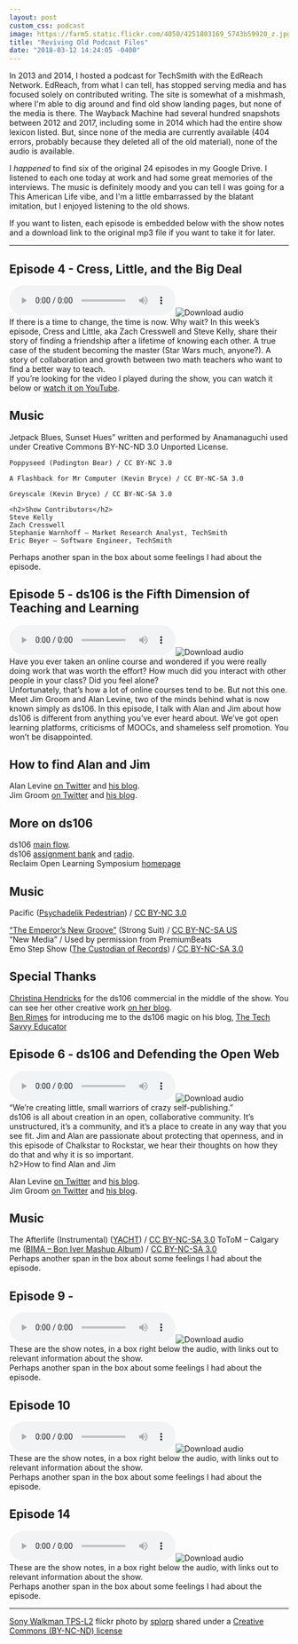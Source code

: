 ```yaml
---
layout: post
custom_css: podcast
image: https://farm5.static.flickr.com/4050/4251803169_5743b59920_z.jpg
title: "Reviving Old Podcast Files"
date: "2018-03-12 14:24:05 -0400"
---
```


In 2013 and 2014, I hosted a podcast for TechSmith with the EdReach Network. EdReach, from what I can tell, has stopped serving media and has focused solely on contributed writing. The site is somewhat of a mishmash, where I'm able to dig around and find old show landing pages, but none of the media is there. The Wayback Machine had several hundred snapshots between 2012 and 2017, including some in 2014 which had the entire show lexicon listed. But, since none of the media are currently available (404 errors, probably because they deleted all of the old material), none of the audio is available.

I _happened_ to find six of the original 24 episodes in my Google Drive. I listened to each one today at work and had some great memories of the interviews. The music is definitely moody and you can tell I was going for a This American Life vibe, and I'm a little embarrassed by the blatant imitation, but I enjoyed listening to the old shows.

If you want to listen, each episode is embedded below with the show notes and a download link to the original mp3 file if you want to take it for later.

<hr />

<div class="show">
  <h2>Episode 4 - Cress, Little, and the Big Deal</h2>
  <audio controls src="//ohheybrian.com/assets/audio/chalkstars04.mp3">
    Your browser does not support embedded audio.
  </audio><span class="download"><img src="https://cdn2.iconfinder.com/data/icons/pittogrammi/142/24-128.png" title="Download audio"/></span>
  <div class="notes">
    If there is a time to change, the time is now. Why wait? In this week’s episode, Cress and Little, aka Zach Cresswell and Steve Kelly, share their story of finding a friendship after a lifetime of knowing each other. A true case of the student becoming the master (Star Wars much, anyone?). A story of collaboration and growth between two math teachers who want to find a better way to teach. <br />If you’re looking for the video I played during the show, you can watch it below or <a href="http://www.youtube.com/watch?v=CEwCpifexBk">watch it on YouTube</a>.
    <br />
    <h2>Music</h2>
    Jetpack Blues, Sunset Hues” written and performed by Anamanaguchi used under Creative Commons BY-NC-ND 3.0 Unported License.

    Poppyseed (Podington Bear) / CC BY-NC 3.0

    A Flashback for Mr Computer (Kevin Bryce) / CC BY-NC-SA 3.0

    Greyscale (Kevin Bryce) / CC BY-NC-SA 3.0

    <h2>Show Contributors</h2>
    Steve Kelly
    Zach Cresswell
    Stephanie Warnhoff – Market Research Analyst, TechSmith
    Eric Beyer – Software Engineer, TechSmith
  </div>
  <div class="feelings">Perhaps another span in the box about some feelings I had about the episode.</div>
</div>

<div class="show">
  <h2>Episode 5 - ds106 is the Fifth Dimension of Teaching and Learning</h2>
  <audio controls src="//ohheybrian.com/assets/audio/chalkstars05.mp3">
    Your browser does not support embedded audio.
  </audio><span class="download"><img src="https://cdn2.iconfinder.com/data/icons/pittogrammi/142/24-128.png" title="Download audio"/></span>
  <div class="notes">
    Have you ever taken an online course and wondered if you were really doing work that was worth the effort? How much did you interact with other people in your class? Did you feel alone?
    <br />
    Unfortunately, that’s how a lot of online courses tend to be. But not this one. Meet Jim Groom and Alan Levine, two of the minds behind what is now known simply as ds106. In this episode, I talk with Alan and Jim about how ds106 is different from anything you’ve ever heard about. We’ve got open learning platforms, criticisms of MOOCs, and shameless self promotion. You won’t be disappointed.
    <h2>How to find Alan and Jim</h2>
    <p>Alan Levine <a href="https://www.twitter.com/cogdog">on Twitter</a> and <a href="https://www.cogdogblog.com/">his blog</a>.<br/>
    Jim Groom <a href="https://www.twitter.com/jimgroom">on Twitter</a> and <a href="https://www.bavatuesdays.com/">his blog</a>.</p>
    <h2>More on ds106</h2>
    <p>ds106 <a href="https://www.ds106.us/">main flow</a>.<br/>
    ds106 <a href="https://assignments.ds106.us/">assignment bank</a> and <a href="https://ds106rad.io/listen">radio</a>.<br/>
    Reclaim Open Learning Symposium <a href="https://dmlhub.net/reclaim-open-learning-symposium">homepage</a></p>
    <h2>Music</h2>
    <div><span>Pacific</span> (<a href="https://www.toucanmusic.co.uk/albums/toulp5.html" rel="cc:attributionURL">Psychadelik Pedestrian</a>) / <a href="https://creativecommons.org/licenses/by-nc/3.0/" rel="license">CC BY-NC 3.0</a></div>
    <p><a href="https://freemusicarchive.org/music/Strong_Suit/Summer_In_The_States/Strong_Suit_-_Summer_In_The_States_-_09_The_Emperors_New_Groove">&#8220;The Emperor&#8217;s New Groove&#8221;</a> (Strong Suit) / <a href="https://creativecommons.org/licenses/by-nc-sa/3.0/us/">CC BY-NC-SA US</a><br/>
    &#8220;New Media&#8221; / Used by permission from PremiumBeats<br/>
    <span>Emo Step Show</span> (<a href="https://freemusicarchive.org/music/The_Custodian_of_Records/" rel="cc:attributionURL">The Custodian of Records</a>) / <a href="https://creativecommons.org/licenses/by-nc-sa/3.0/us/" rel="license">CC BY-NC-SA 3.0</a></p>
    <h2>Special Thanks</h2>
    <p><a href="https://www.twitter.com/clhendricksbc">Christina Hendricks</a> for the ds106 commercial in the middle of the show. You can see her other creative work <a href="https://ds-ina.tumblr.com/">on her blog</a>.<br/>
    <a href="https://www.twitter.com/techsavvyed">Ben Rimes</a> for introducing me to the ds106 magic on his blog, <a href="https://www.techsavvyed.net/">The Tech Savvy Educator</a></p>
  </div>
  <div class="feelings"></div>
</div>

<div class="show">
  <h2>Episode 6 - ds106 and Defending the Open Web</h2>
  <audio controls src="//ohheybrian.com/assets/audio/chalkstars06.mp3">
    Your browser does not support embedded audio.
  </audio><span class="download"><img src="https://cdn2.iconfinder.com/data/icons/pittogrammi/142/24-128.png" title="Download audio"/></span>
  <div class="notes">
    “We’re creating little, small warriors of crazy self-publishing.”<br />
    ds106 is all about creation in an open, collaborative community. It’s unstructured, it’s a community, and it’s a place to create in any way that you see fit. Jim and Alan are passionate about protecting that openness, and in this episode of Chalkstar to Rockstar, we hear their thoughts on how they do that and why it is so important.<br />
    h2>How to find Alan and Jim</h2>
    <p>Alan Levine <a href="https://www.twitter.com/cogdog">on Twitter</a> and <a href="https://www.cogdogblog.com/">his blog</a>.<br/>
    Jim Groom <a href="https://www.twitter.com/jimgroom">on Twitter</a> and <a href="https://www.bavatuesdays.com/">his blog</a>.</p>
    <h2>Music</h2>
    <span>The Afterlife (Instrumental)</span> (<a href="https://freemusicarchive.org/music/YACHT/" rel="cc:attributionURL">YACHT</a>) / <a href="https://creativecommons.org/licenses/by-nc-sa/3.0/us/" rel="license">CC BY-NC-SA 3.0</a>
    <span>ToToM &#8211; Calgary me</span> (<a href="b-i-m-a.net" rel="cc:attributionURL">BIMA &#8211; Bon Iver Mashup Album</a>) / <a href="https://creativecommons.org/licenses/by-nc-sa/3.0/us/" rel="license">CC BY-NC-SA 3.0</a>
  </div>
  <div class="feelings">Perhaps another span in the box about some feelings I had about the episode.</div>
</div>

<div class="show">
  <h2>Episode 9 -</h2>
  <audio controls src="//ohheybrian.com/assets/audio/chalkstars09.mp3">
    Your browser does not support embedded audio.
  </audio><span class="download"><img src="https://cdn2.iconfinder.com/data/icons/pittogrammi/142/24-128.png" title="Download audio"/></div>
  <div class="notes">These are the show notes, in a box right below the audio, with links out to relevant information about the show.</div>
  <div class="feelings">Perhaps another span in the box about some feelings I had about the episode.</span>
</div>

<div class="show">
  <h2>Episode 10</h2>
  <audio controls src="//ohheybrian.com/assets/audio/chalkstars10.mp3">
    Your browser does not support embedded audio.
  </audio><span class="download"><img src="https://cdn2.iconfinder.com/data/icons/pittogrammi/142/24-128.png" title="Download audio"/></div>
  <div class="notes">These are the show notes, in a box right below the audio, with links out to relevant information about the show.</div>
  <div class="feelings">Perhaps another span in the box about some feelings I had about the episode.</span>
</div>

<div class="show">
  <h2>Episode 14</h2>
  <audio controls src="//ohheybrian.com/assets/audio/chalkstars14.mp3">
    Your browser does not support embedded audio.
  </audio><span class="download"><img src="https://cdn2.iconfinder.com/data/icons/pittogrammi/142/24-128.png" title="Download audio"/></div>
  <div class="notes">These are the show notes, in a box right below the audio, with links out to relevant information about the show.</div>
  <div class="feelings">Perhaps another span in the box about some feelings I had about the episode.</span>
</div>


---

[Sony Walkman TPS-L2](https://flickr.com/photos/splorp/4251803169 "Sony Walkman TPS-L2") flickr photo by [splorp](https://flickr.com/people/splorp) shared under a [Creative Commons (BY-NC-ND) license](https://creativecommons.org/licenses/by-nc-nd/2.0/)

